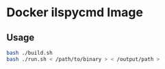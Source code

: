 # Docker ilspycmd Image

## Usage

```bash
bash ./build.sh
bash ./run.sh < /path/to/binary > < /output/path >
```
